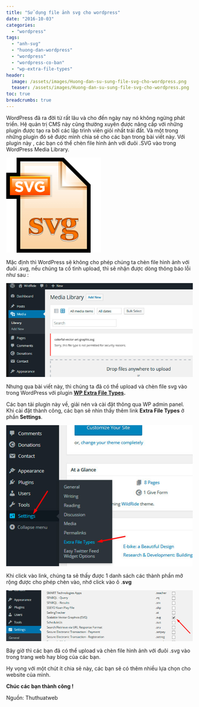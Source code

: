 ```yaml
---
title: "Sử dụng file ảnh svg cho wordpress"
date: "2016-10-03"
categories: 
  - "wordpress"
tags: 
  - "anh-svg"
  - "huong-dan-wordpress"
  - "wordpress"
  - "wordpress-co-ban"
  - "wp-extra-file-types"
header:
  image: /assets/images/Huong-dan-su-sung-file-svg-cho-wordpress.png
  teaser: /assets/images/Huong-dan-su-sung-file-svg-cho-wordpress.png
toc: true
breadcrumbs: true
---
```


WordPress đã ra đời từ rất lâu và cho đến ngày nay nó không ngừng phát triển. Hệ quản trị CMS này cũng thường xuyên được nâng cấp với những plugin được tạo ra bởi các lập trình viên giỏi nhất trái đất. Và một trong những plugin đó sẽ được mình chia sẻ cho các bạn trong bài viết này. Với plugin này , các bạn có thể chèn file hình ảnh với đuôi .SVG vào trong WordPress Media Library.

![Sử dụng fie ảnh svg cho wordpress](/assets/images/Huong-dan-su-sung-file-svg-cho-wordpress.png)

Mặc định thì WordPress sẽ không cho phép chúng ta chèn file hình ảnh với đuôi .svg, nếu chúng ta cố tình upload, thì sẽ nhận được dòng thông báo lỗi như sau :

![How_to_Allow_SVG_format_in_WordPress_Media_Uploader_1](/assets/images/11_How_to_Allow_SVG_format_in_WordPress_Media_Uploader_1.jpg)

Nhưng qua bài viết này, thì chúng ta đã có thể upload và chèn file svg vào trong WordPress với plugin **[WP Extra File Types](https://wordpress.org/plugins/wp-extra-file-types/).**

Các bạn tải plugin này về, giải nén và cài đặt thông qua WP admin panel. Khi cài đặt thành công, các bạn sẽ nhìn thấy thêm link **Extra File Types** ở phần **Settings**.

![How_to_Allow_SVG_format_in_WordPress_Media_Uploader_2](/assets/images/25_How_to_Allow_SVG_format_in_WordPress_Media_Uploader_2.jpg)

Khi click vào link, chúng ta sẽ thấy được 1 danh sách các thành phần mở rộng được cho phép chèn vào, nhớ click vào ô .**svg**

![How_to_Allow_SVG_format_in_WordPress_Media_Uploader_3](/assets/images/74_How_to_Allow_SVG_format_in_WordPress_Media_Uploader_3.jpg)

Bây giờ thì các bạn đã có thể upload và chèn file hình ảnh với đuôi .svg vào trong trang web hay blog của các bạn.

Hy vọng với một chút ít chia sẻ này, các bạn sẽ có thêm nhiều lựa chọn cho website của mình.

**Chúc các bạn thành công !**

Nguồn: Thuthuatweb

